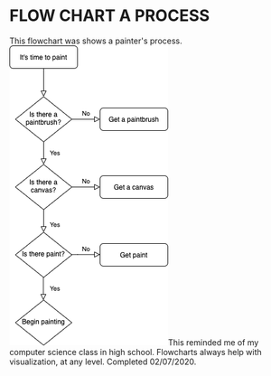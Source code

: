 <html>
	<head>
	</head>
	<body>
		<h1>FLOW CHART A PROCESS</h1>
		<p>This flowchart was shows a painter's process. <img src="Flowchart a Process.png" <p>This reminded me of my computer science class in high school. Flowcharts always help with visualization, at any level.
		Completed 02/07/2020.</p>
	</body>
</html>
